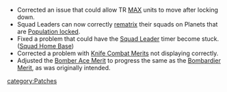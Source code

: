 - Corrected an issue that could allow TR [MAX](MAX.md "wikilink") units
  to move after locking down.
- Squad Leaders can now correctly [rematrix](Matrix.md "wikilink") their
  squads on Planets that are [Population
  locked](Population_lock.md "wikilink").
- Fixed a problem that could have the [Squad
  Leader](Squad_Leader.md "wikilink") timer become stuck. ([Squad Home
  Base](Squad_Home_Base.md "wikilink"))
- Corrected a problem with [Knife Combat
  Merits](Hand_to_Hand.md "wikilink") not displaying correctly.
- Adjusted the [Bomber Ace Merit](Bomber_Ace.md "wikilink") to progress
  the same as the [Bombardier Merit](</Bombardier_(Merit)> "wikilink"),
  as was originally intended.

[category:Patches](category:Patches.md "wikilink")
